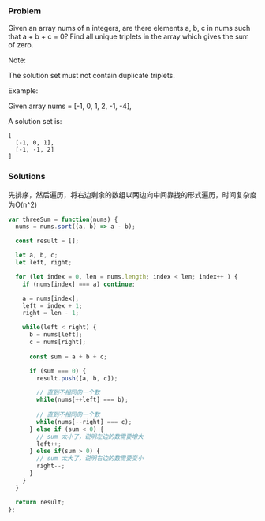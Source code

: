 ### Problem
Given an array nums of n integers, are there elements a, b, c in nums such that a + b + c = 0? Find all unique triplets in the array which gives the sum of zero.

Note:

The solution set must not contain duplicate triplets.

Example:

Given array nums = [-1, 0, 1, 2, -1, -4],

A solution set is:
```
[
  [-1, 0, 1],
  [-1, -1, 2]
]
```

### Solutions

先排序，然后遍历，将右边剩余的数组以两边向中间靠拢的形式遍历，时间复杂度为O(n^2)

```js
var threeSum = function(nums) {
  nums = nums.sort((a, b) => a - b);

  const result = [];

  let a, b, c;
  let left, right;

  for (let index = 0, len = nums.length; index < len; index++ ) {
    if (nums[index] === a) continue;

    a = nums[index];
    left = index + 1;
    right = len - 1;

    while(left < right) {
      b = nums[left];
      c = nums[right];
      
      const sum = a + b + c;

      if (sum === 0) {
        result.push([a, b, c]);

        // 直到不相同的一个数
        while(nums[++left] === b);
        
        // 直到不相同的一个数
        while(nums[--right] === c);
      } else if (sum < 0) {
        // sum 太小了，说明左边的数需要增大
        left++;
      } else if(sum > 0) {
        // sum 太大了，说明右边的数需要变小
        right--;
      }
    }
  }

  return result;
};
```